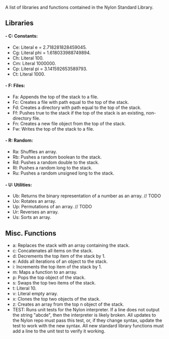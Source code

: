 A list of libraries and functions contained in the Nylon Standard Library.

## Libraries

#### - C: Constants:
- Ce: Literal e = 2.718281828459045.
- Cg: Literal phi = 1.618033988749894.
- Ch: Literal 100.
- Cm: Literal 1000000.
- Cp: Literal pi = 3.141592653589793.
- Ct: Literal 1000.

#### - F: Files:
- Fa: Appends the top of the stack to a file.
- Fc: Creates a file with path equal to the top of the stack.
- Fd: Creates a directory with path equal to the top of the stack.
- Ff: Pushes true to the stack if the top of the stack is an existing, non-directory file.
- Fn: Creates a new file object from the top of the stack.
- Fw: Writes the top of the stack to a file.

#### - R: Random:
- Ra: Shuffles an array.
- Rb: Pushes a random boolean to the stack.
- Rd: Pushes a random double to the stack.
- Rl: Pushes a random long to the stack.
- Ru: Pushes a random unsigned long to the stack.

#### - U: Utilities:
- Ub: Returns the binary representation of a number as an array. // TODO
- Uo: Rotates an array.
- Up: Permutations of an array. // TODO
- Ur: Reverses an array.
- Us: Sorts an array.

## Misc. Functions
- a: Replaces the stack with an array containing the stack.
- c: Concatenates all items on the stack.
- d: Decrements the top item of the stack by 1.
- e: Adds all iterations of an object to the stack.
- i: Increments the top item of the stack by 1.
- m: Maps a function to an array.
- p: Pops the top object of the stack.
- s: Swaps the top two items of the stack.
- t: Literal 10.
- v: Literal empty array.
- x: Clones the top two objects of the stack.
- z: Creates an array from the top n object of the stack.
- TEST: Runs unit tests for the Nylon interpreter. If a line does not output the string "abcde", then the interpreter is
likely broken. All updates to the Nylon repo must pass this test, or, if they change syntax, update the test to work with
the new syntax. All new standard library functions must add a line to the unit test to verify it working.
